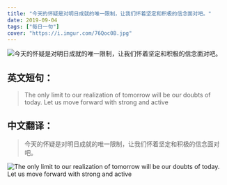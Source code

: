 ```yaml
---
title: "今天的怀疑是对明日成就的唯一限制，让我们怀着坚定和积极的信念面对吧。"
date: 2019-09-04
tags: ["每日一句"]
cover: "https://i.imgur.com/76Qoc0B.jpg"
---
```


![今天的怀疑是对明日成就的唯一限制，让我们怀着坚定和积极的信念面对吧。](https://i.imgur.com/iqKa0Oj.jpg)

## 英文短句：
> The only limit to our realization of tomorrow will be our doubts of today. Let us move forward with strong and active

<!--more-->

## 中文翻译：
> 今天的怀疑是对明日成就的唯一限制，让我们怀着坚定和积极的信念面对吧。

![The only limit to our realization of tomorrow will be our doubts of today. Let us move forward with strong and active](https://i.imgur.com/vxjZGKR.jpg)


